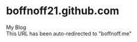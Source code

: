 boffnoff21.github.com
=====================

My Blog <br>
This URL has been auto-redirected to "boffnoff.me"
